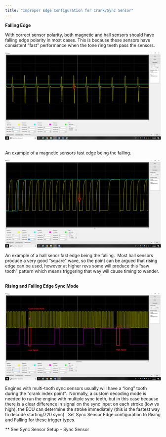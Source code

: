 ```yaml
---
title: "Improper Edge Configuration for Crank/Sync Sensor"
---
```


**Falling Edge**


With correct sensor polarity, both magnetic and hall sensors should have falling edge polarity in most cases. This is because these sensors have consistent “fast” performance when the tone ring teeth pass the sensors.&nbsp;


![Image](</img/NewItem344.png>) &nbsp;

An example of a magnetic sensors fast edge being the falling.


![Image](</img/NewItem343.png>)

An example of a hall senor fast edge being the falling.&nbsp; Most hall sensors produce a very good “square” wave, so the point can be argued that rising edge can be used, however at higher revs some will produce this “saw tooth” pattern which means triggering that way will cause timing to wander. &nbsp;


**Rising and Falling Edge Sync Mode**


![Image](</img/NewItem342.png>)

Engines with multi-tooth sync sensors usually will have a “long” tooth during the “crank index point”.&nbsp; Normally, a custom decoding mode is needed to run the engine with multiple sync teeth, but in this case because there is a clear difference in signal on the sync input on each stroke (low vs high), the ECU can determine the stroke immediately (this is the fastest way to decode starting/720 sync).&nbsp; Set Sync Sensor Edge configuration to Rising and Falling for these trigger types. &nbsp;


\*\* See Sync Sensor Setup – Sync Sensor

